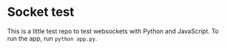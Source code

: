 # Socket test

This is a little test repo to test websockets with Python and JavaScript.
To run the app, run `python app.py`.

